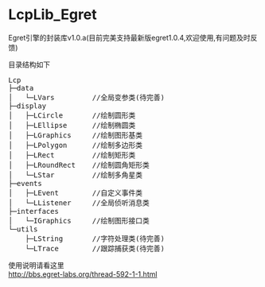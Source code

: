 LcpLib_Egret
============

Egret引擎的封装库v1.0.a(目前完美支持最新版egret1.0.4,欢迎使用,有问题及时反馈)

目录结构如下

<pre class="brush:js;toolbar:false">
Lcp
├─data
│   └─LVars         //全局变参类(待完善)
├─display
│   ├─LCircle       //绘制圆形类
│   ├─LEllipse      //绘制椭圆类
│   ├─LGraphics     //绘制图形基类
│   ├─LPolygon      //绘制多边形类
│   ├─LRect         //绘制矩形类
│   ├─LRoundRect    //绘制圆角矩形类
│   └─LStar         //绘制多角星类
├─events
│   ├─LEvent        //自定义事件类
│   └─LListener     //全局侦听消息类
├─interfaces
│   └─IGraphics     //绘制图形接口类
└─utils
    ├─LString       //字符处理类(待完善)
    └─LTrace        //跟踪捕获类(待完善)
</pre>

使用说明请看这里 <br />
<a href="http://bbs.egret-labs.org/thread-592-1-1.html" target="_blank">
http://bbs.egret-labs.org/thread-592-1-1.html
</a>